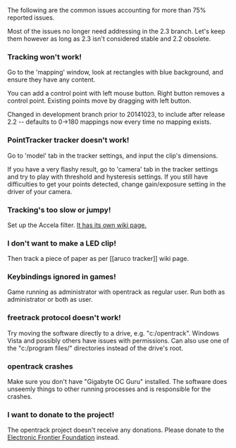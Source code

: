 The following are the common issues accounting for more than 75%
reported issues.

Most of the issues no longer need addressing in the 2.3 branch. Let's keep them however as long as 2.3 isn't considered stable and 2.2 obsolete.

### Tracking won't work!

Go to the 'mapping' window, look at rectangles with blue background, and
ensure they have any content.

You can add a control point with left mouse button. Right button removes
a control point. Existing points move by dragging with left button.

Changed in development branch prior to 20141023, to include after
release 2.2 -- defaults to 0->180 mappings now every time no mapping
exists.

### PointTracker tracker doesn't work!

Go to 'model' tab in the tracker settings, and input the clip's
dimensions.

If you have a very flashy result, go to 'camera' tab in the tracker settings and try to play with threshold and hysteresis settings. If you still have difficulties to get your points detected, change gain/exposure setting in the driver of your camera.


### Tracking's too slow or jumpy!

Set up the Accela filter. [It has its own wiki page.](https://github.com/opentrack/opentrack/wiki/Accela-in-opentrack-2.3)

### I don't want to make a LED clip!

Then track a piece of paper as per [[aruco tracker]] wiki page.

### Keybindings ignored in games!

Game running as administrator with opentrack as regular user. Run both
as administrator or both as user.

### freetrack protocol doesn't work!

Try moving the software directly to a drive, e.g. "c:/opentrack".
Windows Vista and possibly others have issues with permissions. Can also
use one of the "c:/program files/" directories instead of the drive's
root.

### opentrack crashes

Make sure you don't have "Gigabyte OC Guru" installed. The software does unseemly things to other running processes and is responsible for the crashes.

### I want to donate to the project!

The opentrack project doesn't receive any donations. Please donate to the [Electronic Frontier Foundation](https://www.eff.org/) instead.